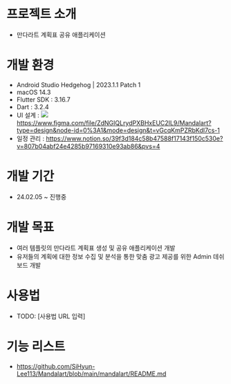 # 프로젝트 소개
- 만다라트 계획표 공유 애플리케이션

# 개발 환경
- Android Studio Hedgehog | 2023.1.1 Patch 1
- macOS 14.3
- Flutter SDK : 3.16.7
- Dart : 3.2.4
- UI 설계 : <img src="https://img.shields.io/badge/figma-F24E1E?style=for-the-badge&logo=figma&logoColor=white"> https://www.figma.com/file/ZdNGIQLrydPXBHxEUC2IL9/Mandalart?type=design&node-id=0%3A1&mode=design&t=vGcqKmPZRbKdI7cs-1
- 일정 관리 : https://www.notion.so/39f3d184c58b47588f17143f150c530e?v=807b04abf24e4285b97169310e93ab86&pvs=4

# 개발 기간 
- 24.02.05 ~ 진행중

# 개발 목표
- 여러 템플릿의 만다라트 계획표 생성 및 공유 애플리케이션 개발
- 유저들의 계획에 대한 정보 수집 및 분석을 통한 맞춤 광고 제공를 위한 Admin 데쉬보드 개발

# 사용법
- TODO: [사용법 URL 입력]

# 기능 리스트
- https://github.com/SiHyun-Lee113/Mandalart/blob/main/mandalart/README.md
